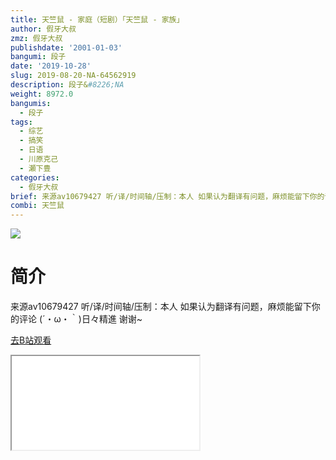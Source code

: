 ```yaml
---
title: 天竺鼠 - 家庭（短剧）「天竺鼠 ‐ 家族」
author: 假牙大叔
zmz: 假牙大叔
publishdate: '2001-01-03'
bangumi: 段子
date: '2019-10-28'
slug: 2019-08-20-NA-64562919
description: 段子&#8226;NA
weight: 8972.0
bangumis:
  - 段子
tags:
  - 综艺
  - 搞笑
  - 日语
  - 川原克己
  - 瀬下豊
categories:
  - 假牙大叔
brief: 来源av10679427 听/译/时间轴/压制：本人 如果认为翻译有问题，麻烦能留下你的评论 (´・ω・｀)日々精進 谢谢~
combi: 天竺鼠
---
```

![](https://raw.githubusercontent.com/tcgriffith/owaraisite/master/static/tmpimg/f914b5d9dbfde2b62d87035526102563a61f7959.jpg.480.jpg)
# 简介  
来源av10679427
听/译/时间轴/压制：本人
如果认为翻译有问题，麻烦能留下你的评论
(´・ω・｀)日々精進
谢谢~  

[去B站观看](https://www.bilibili.com/video/av64562919/)
<div class ="resp-container"><iframe class="testiframe" src="//player.bilibili.com/player.html?aid=64562919"", scrolling="no", allowfullscreen="true" > </iframe></div> 
